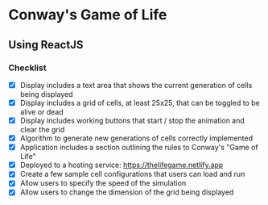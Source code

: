 # Conway's Game of Life
## Using ReactJS

### Checklist
- [x] Display includes a text area that shows the current generation of cells being displayed
- [x] Display includes a grid of cells, at least 25x25, that can be toggled to be alive or dead
- [x] Display includes working buttons that start / stop the animation and clear the grid
- [x] Algorithm to generate new generations of cells correctly implemented
- [x] Application includes a section outlining the rules to Conway's "Game of Life"
- [x] Deployed to a hosting service: https://thelifegame.netlify.app
- [x] Create a few sample cell configurations that users can load and run
- [x] Allow users to specify the speed of the simulation
- [x] Allow users to change the dimension of the grid being displayed